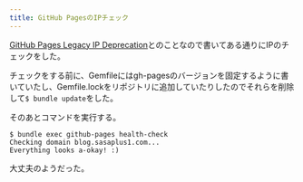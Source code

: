 ```yaml
---
title: GitHub PagesのIPチェック
---
```

[GitHub Pages Legacy IP Deprecation](https://github.com/blog/1917-github-pages-legacy-ip-deprecation)とのことなので書いてある通りにIPのチェックをした。

チェックをする前に、Gemfileにはgh-pagesのバージョンを固定するように書いていたし、Gemfile.lockをリポジトリに追加していたりしたのでそれらを削除して`$ bundle update`をした。

そのあとコマンドを実行する。

```console
$ bundle exec github-pages health-check
Checking domain blog.sasaplus1.com...
Everything looks a-okay! :)
```

大丈夫のようだった。
